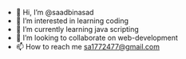 - 👋 Hi, I’m @saadbinasad
- 👀 I’m interested in learning coding
- 🌱 I’m currently learning java scripting
- 💞️ I’m looking to collaborate on web-development
- 📫 How to reach me sa1772477@gmail.com

<!---
saadasad11/saadasad11 is a ✨ special ✨ repository because its `README.md` (this file) appears on your GitHub profile.
You can click the Preview link to take a look at your changes.
--->
